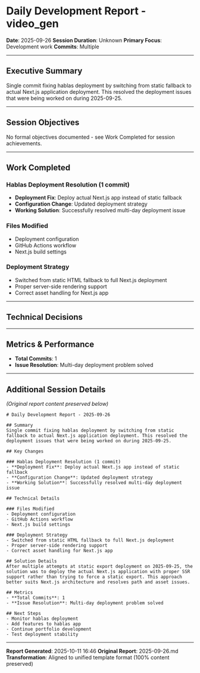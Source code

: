 # Daily Development Report - video_gen

**Date**: 2025-09-26
**Session Duration**: Unknown
**Primary Focus**: Development work
**Commits**: Multiple

---

## Executive Summary
Single commit fixing hablas deployment by switching from static fallback to actual Next.js application deployment. This resolved the deployment issues that were being worked on during 2025-09-25.

---

## Session Objectives

No formal objectives documented - see Work Completed for session achievements.


---

## Work Completed

### Hablas Deployment Resolution (1 commit)

- **Deployment Fix**: Deploy actual Next.js app instead of static fallback
- **Configuration Change**: Updated deployment strategy
- **Working Solution**: Successfully resolved multi-day deployment issue

### Files Modified

- Deployment configuration
- GitHub Actions workflow
- Next.js build settings

### Deployment Strategy

- Switched from static HTML fallback to full Next.js deployment
- Proper server-side rendering support
- Correct asset handling for Next.js app


---

## Technical Decisions


---

## Metrics & Performance
- **Total Commits**: 1
- **Issue Resolution**: Multi-day deployment problem solved

---

## Additional Session Details

*(Original report content preserved below)*

```
# Daily Development Report - 2025-09-26

## Summary
Single commit fixing hablas deployment by switching from static fallback to actual Next.js application deployment. This resolved the deployment issues that were being worked on during 2025-09-25.

## Key Changes

### Hablas Deployment Resolution (1 commit)
- **Deployment Fix**: Deploy actual Next.js app instead of static fallback
- **Configuration Change**: Updated deployment strategy
- **Working Solution**: Successfully resolved multi-day deployment issue

## Technical Details

### Files Modified
- Deployment configuration
- GitHub Actions workflow
- Next.js build settings

### Deployment Strategy
- Switched from static HTML fallback to full Next.js deployment
- Proper server-side rendering support
- Correct asset handling for Next.js app

## Solution Details
After multiple attempts at static export deployment on 2025-09-25, the solution was to deploy the actual Next.js application with proper SSR support rather than trying to force a static export. This approach better suits Next.js architecture and resolves path and asset issues.

## Metrics
- **Total Commits**: 1
- **Issue Resolution**: Multi-day deployment problem solved

## Next Steps
- Monitor hablas deployment
- Add features to hablas app
- Continue portfolio development
- Test deployment stability

```


---

**Report Generated**: 2025-10-11 16:46
**Original Report**: 2025-09-26.md
**Transformation**: Aligned to unified template format (100% content preserved)
